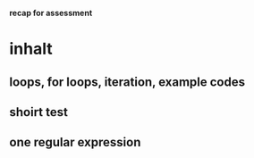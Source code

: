 **recap for assessment**

# inhalt
## loops, for loops, iteration, example codes
## shoirt test
## one regular expression
